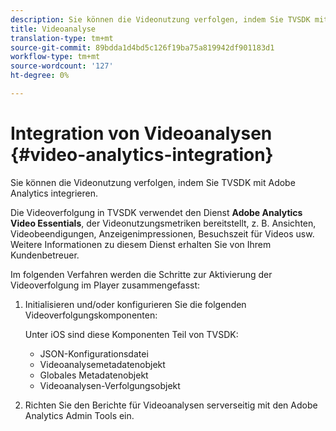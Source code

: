 ```yaml
---
description: Sie können die Videonutzung verfolgen, indem Sie TVSDK mit Adobe Analytics integrieren.
title: Videoanalyse
translation-type: tm+mt
source-git-commit: 89bdda1d4bd5c126f19ba75a819942df901183d1
workflow-type: tm+mt
source-wordcount: '127'
ht-degree: 0%

---
```



# Integration von Videoanalysen {#video-analytics-integration}

Sie können die Videonutzung verfolgen, indem Sie TVSDK mit Adobe Analytics integrieren.

Die Videoverfolgung in TVSDK verwendet den Dienst **Adobe Analytics Video Essentials**, der Videonutzungsmetriken bereitstellt, z. B. Ansichten, Videobeendigungen, Anzeigenimpressionen, Besuchszeit für Videos usw. Weitere Informationen zu diesem Dienst erhalten Sie von Ihrem Kundenbetreuer.

Im folgenden Verfahren werden die Schritte zur Aktivierung der Videoverfolgung im Player zusammengefasst:

1. Initialisieren und/oder konfigurieren Sie die folgenden Videoverfolgungskomponenten:

   Unter iOS sind diese Komponenten Teil von TVSDK:

   * JSON-Konfigurationsdatei
   * Videoanalysemetadatenobjekt
   * Globales Metadatenobjekt
   * Videoanalysen-Verfolgungsobjekt

1. Richten Sie den Berichte für Videoanalysen serverseitig mit den Adobe Analytics Admin Tools ein.